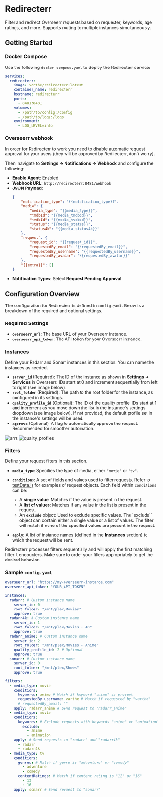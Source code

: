 
# Redirecterr
Filter and redirect Overseerr requests based on requester, keywords, age ratings, and more. Supports routing to multiple instances simultaneously.
## Getting Started

### Docker Compose

Use the following `docker-compose.yaml` to deploy the Redirecterr service:

```yaml
services:
  redirecterr:
    image: varthe/redirecterr:latest
    container_name: redirecterr
    hostname: redirecterr
    ports:
      - 8481:8481
    volumes:
      - /path/to/config:/config
      - /path/to/logs:/logs
    environment:
      - LOG_LEVEL=info
```

### Overseerr webhook

In order for Redirecterr to work you need to disable automatic request approval for your users (they will be approved by Redirecterr, don't worry).

Then, navigate to **Settings -> Notifications -> Webhook** and configure the following:

- **Enable Agent**: Enabled
- **Webhook URL**: `http://redirecterr:8481/webhook`
- **JSON Payload**:
  ```json
  {
      "notification_type": "{{notification_type}}",
      "media": {
          "media_type": "{{media_type}}",
          "tmdbId": "{{media_tmdbid}}",
          "tvdbId": "{{media_tvdbid}}",
          "status": "{{media_status}}",
          "status4k": "{{media_status4k}}"
      },
      "request": {
          "request_id": "{{request_id}}",
          "requestedBy_email": "{{requestedBy_email}}",
          "requestedBy_username": "{{requestedBy_username}}",
          "requestedBy_avatar": "{{requestedBy_avatar}}"
      },
      "{{extra}}": []
  }
  ```
- **Notification Types**: Select **Request Pending Approval**

## Configuration Overview

The configuration for Redirecterr is defined in `config.yaml`. Below is a breakdown of the required and optional settings.

### Required Settings

- **`overseerr_url`**: The base URL of your Overseerr instance.
- **`overseerr_api_token`**: The API token for your Overseerr instance.

### Instances

Define your Radarr and Sonarr instances in this section. You can name the instances as needed.

- **`server_id`** (Required): The ID of the instance as shown in **Settings -> Services** in Overseerr. IDs start at 0 and increment sequentially from left to right (see image below).
- **`root_folder`** (Required): The path to the root folder for the instance, as configured in its settings.
- **`quality_profile_id`** (Optional): The ID of the quality profile. IDs start at 1 and increment as you move down the list in the instance's settings dropdown (see image below). If not provided, the default profile set in the instance's settings will be used.
- **`approve`** (Optional): A flag to automatically approve the request. Recommended for smoother automation.
  
![arrs](https://github.com/user-attachments/assets/a7a60d91-0f24-42a9-bbe1-ea4f1c945e6a)
![quality_profiles](https://github.com/user-attachments/assets/ba3138ba-736e-4d7d-ac69-ec454656855e)

### Filters

Define your request filters in this section.

- **`media_type`**: Specifies the type of media, either `"movie"` or `"tv"`.
- **`conditions`**: A set of fields and values used to filter requests. Refer to [testData.js](https://github.com/varthe/Redirecterr/blob/main/testData.js) for examples of request objects. Each field within `conditions` can be:
    - A **single value**: Matches if the value is present in the request.
    - A **list of values**: Matches if any value in the list is present in the request.
    - An **`exclude`** object: Used to exclude specific values. The `exclude`` object can contain either a single value or a list of values. The filter will match if none of the specified values are present in the request.

- **`apply`**: A list of instance names (defined in the **Instances** section) to which the request will be sent.
  
Redirecterr processes filters sequentially and will apply the first matching filter it encounters. Make sure to order your filters appropriately to get the desired behavior.

### Sample `config.yaml`

```yaml
overseerr_url: "https://my-overseerr-instance.com"
overseerr_api_token: "YOUR_API_TOKEN"

instances:
  radarr: # Custom instance name
    server_id: 0
    root_folder: "/mnt/plex/Movies"
    approve: true
  radarr4k: # Custom instance name
    server_id: 1
    root_folder: "/mnt/plex/Movies - 4K"
    approve: true
  radarr_anime: # Custom instance name
    server_id: 2
    root_folder: "/mnt/plex/Movies - Anime"
    quality_profile_id: 2 # Optional
    approve: true
  sonarr: # Custom instance name
    server_id: 0
    root_folder: "/mnt/plex/Shows"
    approve: true

filters:
  - media_type: movie
    conditions:
      keywords: anime # Match if keyword "anime" is present
      requestedBy_username: varthe # Match if requested by "varthe"
      # requestedBy_email: ""
    apply: radarr_anime # Send request to "radarr_anime"
  - media_type: movie
    conditions:
      keywords: # Exclude requests with keywords "anime" or "animation"
        exclude:
          - anime
          - animation
    apply: # Send requests to "radarr" and "radarr4k"
      - radarr
      - radarr4k
  - media_type: tv
    conditions:
      genres: # Match if genre is "adventure" or "comedy"
        - adventure
        - comedy
      contentRatings: # Match if content rating is "12" or "16"
        - 12
        - 16
    apply: sonarr # Send request to "sonarr"
```
